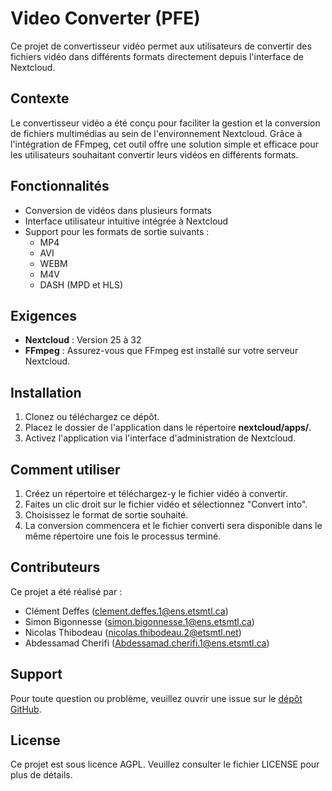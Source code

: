 # Video Converter (PFE)

Ce projet de convertisseur vidéo permet aux utilisateurs de convertir des fichiers vidéo dans différents formats directement depuis l'interface de Nextcloud.

## Contexte

Le convertisseur vidéo a été conçu pour faciliter la gestion et la conversion de fichiers multimédias au sein de l'environnement Nextcloud. Grâce à l'intégration de FFmpeg, cet outil offre une solution simple et efficace pour les utilisateurs souhaitant convertir leurs vidéos en différents formats.

## Fonctionnalités

* Conversion de vidéos dans plusieurs formats
* Interface utilisateur intuitive intégrée à Nextcloud
* Support pour les formats de sortie suivants :
  * MP4
  * AVI
  * WEBM
  * M4V
  * DASH (MPD et HLS)

## Exigences

* **Nextcloud** : Version 25 à 32
* **FFmpeg** : Assurez-vous que FFmpeg est installé sur votre serveur Nextcloud.

## Installation

1. Clonez ou téléchargez ce dépôt.
2. Placez le dossier de l'application dans le répertoire **nextcloud/apps/**.
3. Activez l'application via l'interface d'administration de Nextcloud.

## Comment utiliser

1. Créez un répertoire et téléchargez-y le fichier vidéo à convertir.
2. Faites un clic droit sur le fichier vidéo et sélectionnez "Convert into".
3. Choisissez le format de sortie souhaité.
4. La conversion commencera et le fichier converti sera disponible dans le même répertoire une fois le processus terminé.

## Contributeurs

Ce projet a été réalisé par :

* Clément Deffes (clement.deffes.1@ens.etsmtl.ca)
* Simon Bigonnesse (simon.bigonnesse.1@ens.etsmtl.ca)
* Nicolas Thibodeau (nicolas.thibodeau.2@etsmtl.net)
* Abdessamad Cherifi (Abdessamad.cherifi.1@ens.etsmtl.ca)

## Support

Pour toute question ou problème, veuillez ouvrir une issue sur le [dépôt GitHub](https://github.com/Funambules-Medias/nextcloud-dash-video-converter).

## License

Ce projet est sous licence AGPL. Veuillez consulter le fichier LICENSE pour plus de détails.